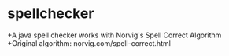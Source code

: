 # spellchecker
+A java spell checker works with Norvig's Spell Correct Algorithm<br>
+Original algorithm: norvig.com/spell-correct.html
